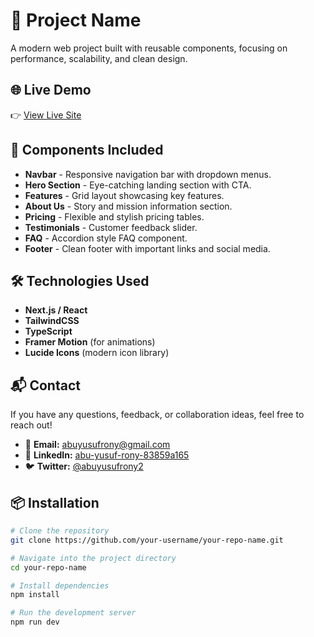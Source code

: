 # 🚀 Project Name

A modern web project built with reusable components, focusing on performance, scalability, and clean design.

## 🌐 Live Demo

👉 [View Live Site](https://magnificent-griffin-2df4bb.netlify.app/Product)

## 🧩 Components Included

- **Navbar** - Responsive navigation bar with dropdown menus.
- **Hero Section** - Eye-catching landing section with CTA.
- **Features** - Grid layout showcasing key features.
- **About Us** - Story and mission information section.
- **Pricing** - Flexible and stylish pricing tables.
- **Testimonials** - Customer feedback slider.
- **FAQ** - Accordion style FAQ component.
- **Footer** - Clean footer with important links and social media.

## 🛠️ Technologies Used

- **Next.js / React**  
- **TailwindCSS**  
- **TypeScript**  
- **Framer Motion** (for animations)  
- **Lucide Icons** (modern icon library)

## 📬 Contact

If you have any questions, feedback, or collaboration ideas, feel free to reach out!

- 📧 **Email:** abuyusufrony@gmail.com
- 💼 **LinkedIn:** [abu-yusuf-rony-83859a165](https://www.linkedin.com/in/abu-yusuf-rony-83859a165)
- 🐦 **Twitter:** [@abuyusufrony2](https://x.com/AbuyusufRony2)


## 📦 Installation

```bash
# Clone the repository
git clone https://github.com/your-username/your-repo-name.git

# Navigate into the project directory
cd your-repo-name

# Install dependencies
npm install

# Run the development server
npm run dev

